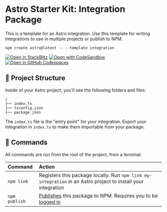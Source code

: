 # Astro Starter Kit: Integration Package

This is a template for an Astro integration. Use this template for writing integrations to use in multiple projects or publish to NPM.

```
npm create astro@latest -- --template integration
```

[![Open in StackBlitz](https://developer.stackblitz.com/img/open_in_stackblitz.svg)](https://stackblitz.com/github/withastro/astro/tree/latest/examples/integration)
[![Open with CodeSandbox](https://assets.codesandbox.io/github/button-edit-lime.svg)](https://codesandbox.io/p/sandbox/github/withastro/astro/tree/latest/examples/integration)
[![Open in GitHub Codespaces](https://github.com/codespaces/badge.svg)](https://codespaces.new/withastro/astro?devcontainer_path=/.devcontainer/integration/devcontainer.json)


## 🚀 Project Structure

Inside of your Astro project, you'll see the following folders and files:

```
/
├── index.ts
├── tsconfig.json
├── package.json
```

The `index.ts` file is the "entry point" for your integration. Export your integration in `index.ts` to make them importable from your package.

## 🧞 Commands
All commands are run from the root of the project, from a terminal:

| Command                | Action                                           |
| :--------------------- | :----------------------------------------------- |
| `npm link`              | Registers this package locally. Run `npm link my-integration` in an Astro project to install your integration
| `npm publish` | [Publishes](https://docs.npmjs.com/creating-and-publishing-unscoped-public-packages#publishing-unscoped-public-packages) this package to NPM. Requires you to be [logged in](https://docs.npmjs.com/cli/v8/commands/npm-adduser)
